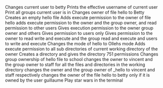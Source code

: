 Changes current user to betty
Prints the effective username of current user
Print all groups current user is in
Changes owner of file hello to Betty
Creates an empty hello file
Adds execute permission to the owner of file hello
adds execute permission to the owner and the group owner, and read permission to other users
Gives execution permission to the owner group owner and others
Gives permission to users only
Gives permission to the owner to read write and execute and the group read and execute and users to write and execute 
Changes the mode of hello to Ollehs mode
Adds execute permission to all sub directories of current working directory of the owner 
Creates a directory and gives the directory 751 permissions
Changes group ownership of hello file to school
changes the owner to vincent and the group owner to staff for all the files and directories in the working directory
changes the owner and the group owner of _hello to vincent and staff respectively
changes the owner of the file hello to betty only if it is owned by the user guillaume
Play star wars in the terminal
